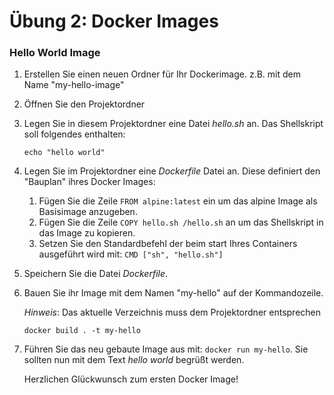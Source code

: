 # Übung 2: Docker Images


### Hello World Image

1. Erstellen Sie einen neuen Ordner für Ihr Dockerimage. z.B. mit dem Name "my-hello-image"
2. Öffnen Sie den Projektordner
3. Legen Sie in diesem Projektordner eine Datei *hello.sh* an.  Das Shellskript soll folgendes enthalten:

	```
	echo "hello world"
	```
4. Legen Sie im Projektordner eine *Dockerfile* Datei an. Diese definiert den "Bauplan" ihres Docker Images:
	1. Fügen Sie die Zeile `FROM alpine:latest` ein um das alpine Image als Basisimage anzugeben.
	2. Fügen Sie die Zeile `COPY hello.sh /hello.sh` an um das Shellskript in das Image zu kopieren.
	3. Setzen Sie den Standardbefehl der beim start Ihres Containers ausgeführt wird mit:
		`CMD ["sh", "hello.sh"]`
5. Speichern Sie die Datei *Dockerfile*.
6. Bauen Sie ihr Image mit dem Namen "my-hello" auf der Kommandozeile.
	
	*Hinweis*: Das aktuelle Verzeichnis muss dem Projektordner entsprechen

	`docker build . -t my-hello`
7. Führen Sie das neu gebaute Image aus mit: `docker run my-hello`. Sie sollten nun mit dem Text *hello world* begrüßt werden. 

	Herzlichen Glückwunsch zum ersten Docker Image!
